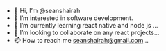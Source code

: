 - 👋 Hi, I’m @seanshairah
- 👀 I’m interested in software development.
- 🌱 I’m currently learning react native and node js ...
- 💞️ I’m looking to collaborate on any react projects...
- 📫 How to reach me seanshairah@gmail.com...

<!---
seanshairah/seanshairah is a ✨ special ✨ repository because its `README.md` (this file) appears on your GitHub profile.
You can click the Preview link to take a look at your changes.
--->

